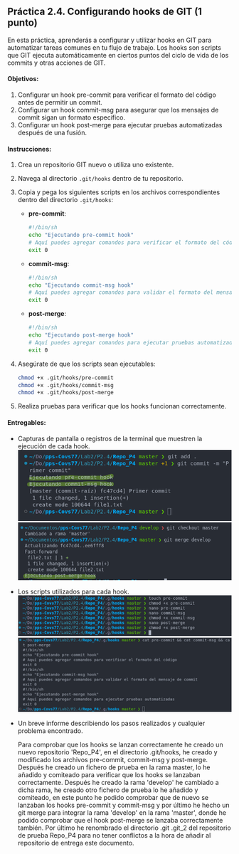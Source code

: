 ## Práctica 2.4. Configurando hooks de GIT (1 punto)

En esta práctica, aprenderás a configurar y utilizar hooks en GIT para automatizar tareas comunes en tu flujo de trabajo. Los hooks son scripts que GIT ejecuta automáticamente en ciertos puntos del ciclo de vida de los commits y otras acciones de GIT. 

#### Objetivos:
1. Configurar un hook pre-commit para verificar el formato del código antes de permitir un commit.
2. Configurar un hook commit-msg para asegurar que los mensajes de commit sigan un formato específico.
3. Configurar un hook post-merge para ejecutar pruebas automatizadas después de una fusión.

#### Instrucciones:
1. Crea un repositorio GIT nuevo o utiliza uno existente.
2. Navega al directorio `.git/hooks` dentro de tu repositorio.
3. Copia y pega los siguientes scripts en los archivos correspondientes dentro del directorio `.git/hooks`:

    - **pre-commit**:
      ```sh
      #!/bin/sh
      echo "Ejecutando pre-commit hook"
      # Aquí puedes agregar comandos para verificar el formato del código
      exit 0
      ```

    - **commit-msg**:
      ```sh
      #!/bin/sh
      echo "Ejecutando commit-msg hook"
      # Aquí puedes agregar comandos para validar el formato del mensaje de commit
      exit 0
      ```

    - **post-merge**:
      ```sh
      #!/bin/sh
      echo "Ejecutando post-merge hook"
      # Aquí puedes agregar comandos para ejecutar pruebas automatizadas
      exit 0
      ```

4. Asegúrate de que los scripts sean ejecutables:
    ```sh
    chmod +x .git/hooks/pre-commit
    chmod +x .git/hooks/commit-msg
    chmod +x .git/hooks/post-merge
    ```

5. Realiza pruebas para verificar que los hooks funcionan correctamente.

#### Entregables:
- Capturas de pantalla o registros de la terminal que muestren la ejecución de cada hook.
![P2.4](capturas/3.png)
![P2.4](capturas/4.png)

- Los scripts utilizados para cada hook.
![P2.4](capturas/1.png)
![P2.4](capturas/2.png)

- Un breve informe describiendo los pasos realizados y cualquier problema encontrado.

    Para comprobar que los hooks se lanzan correctamente he creado un nuevo repositorio 'Repo_P4', en el directorio .git/hooks, he creado y modificado los archivos pre-commit, commit-msg y post-merge. Después he creado un fichero de prueba en la rama master, lo he añadido y comiteado para verificar que los hooks se lanzaban correctamente. Después he creado la rama 'develop' he cambiado a dicha rama, he creado otro fichero de prueba lo he añadido y comiteado, en este punto he podido comprobar que de nuevo se lanzaban los hooks pre-commit y commit-msg y por último he hecho un git merge para integrar la rama 'develop' en la rama 'master', donde he podido comprobar que el hook post-merge se lanzaba correctamente también.
    Por último he renombrado el directorio .git .git_2 del repositorio de prueba Repo_P4 para no tener conflictos a la hora de añadir al repositorio de entrega este documento.